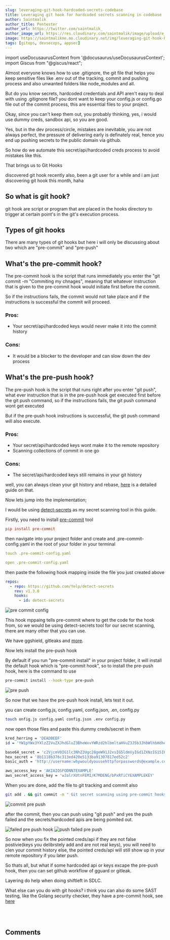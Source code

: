 ```yaml
---
slug: leveraging-git-hook-hardcoded-secrets-codebase
title: Leveraging git hook for hardcoded secrets scanning in codebase
author: Saintmalik
author_title: Pentester
author_url: https://twitter.com/saintmalik_
author_image_url: https://res.cloudinary.com/saintmalik/image/upload/e_sharpen:2000,q_74,r_0/v1641922078/saintmalik.webp
image: https://saintmalikme.mo.cloudinary.net/img/leveraging-git-hook-hardcoded-secrets-codebase.png
tags: [gitops, devsecops, appsec]
---
```


import useDocusaurusContext from '@docusaurus/useDocusaurusContext';
import Giscus from "@giscus/react";

Almost everyone knows how to use .gitignore, the git file that helps you keep sensitive files like .env out of the tracking, commit and pushing process and also unwanted folders like node_modules and all.

But do you know secrets, hardcoded credentials and API aren't easy to deal with using .gitignore file? you dont want to keep your config.js or config.go file out of the commit process, this are essential files to your project.

<!--truncate-->

Okay, since you can't keep them out, you probably thinking, yes, i would use dummy creds, sandbox api, so you are good.

Yes, but in the dev process/circle, mistakes are inevitable, you are not always perfect, the pressure of delivering early is definately real, hence you end up pushing secrets to the public domain via github.

So how do we automate this secret/api/hardcoded creds process to avoid mistakes like this.

That brings us to Git Hooks

discovered git hook recently also, been a git user for a while and i am just discovering git hook this month, haha

## So what is git hook?

git hook are script or program that are placed in the hooks directory to trigger at certain point's in the git's execution process.

## Types of git hooks

There are many types of git hooks but here i will only be discussing about two which are "pre-commit" and "pre-push"

## What's the pre-commit hook?

The pre-commit hook is the script that runs immediately you enter the "git commit -m "Commiting my chnages", meaning that whatever instruction that is given to the pre-commit hook would initiate first before the commit.

So if the instructions fails, the commit would not take place and if the instructions is successful the commit will proceed.

### Pros:
   - Your secret/api/hardcoded keys would never make it into the commit history

### Cons:
   - It would be a blocker to the developer and can slow down the dev process

## What's the pre-push hook?

The pre-push hook is the script that runs right after you enter "git push", what ever instruction that is in the pre-push hook get executed first before the git push command, so if the instructions fails, the git push command wont get executed

But if the pre-push hook instructions is successful, the git push command will also execute.

### Pros:
 - Your secret/api/hardcoded keys wont make it to the remote repository
 - Scanning collections of commit in one go

### Cons:
  - The secret/api/hardcoded keys still remains in your git history

well, you can always clean your git history and rebase, <a href="https://hackernoon.com/how-to-clean-your-git-history-ryzb3ydv" target="_blank">here</a> is a detailed guide on that.


Now lets jump into the implementation;

I would be using <a href="https://github.com/Yelp/detect-secrets" target="_blank">detect-secrets</a> as my secret scanning tool in this guide.

Firstly, you need to install <a href="https://pre-commit.com/#install" target="_blank">pre-commit</a> tool

```toml
pip install pre-commit
```

then navigate into your project folder and create and .pre-commit-config.yaml in the root of your folder in your terminal

```yaml
touch .pre-commit-config.yaml
```

```yaml
open .pre-commit-config.yaml
```

then paste the following hook mapping inside the file you just created above

```yaml
repos:
  - repo: https://github.com/Yelp/detect-secrets
    rev: v1.3.0
    hooks:
      - id: detect-secrets
```

<picture>
  <source type="image/webp" srcset={`${useDocusaurusContext().siteConfig.customFields.imgurl}/bgimg/pre-commit-config.webp`} alt="pre commit config"/>
  <source type="image/jpg" srcset={`${useDocusaurusContext().siteConfig.customFields.imgurl}/bgimg/pre-commit-config.jpg`} alt="pre commit config"/>
  <img src={`${useDocusaurusContext().siteConfig.customFields.imgurl}/bgimg/pre-commit-config.jpg`} alt="pre commit config"/>
</picture>


This hook mppaing tells pre-commit where to get the code for the hook from, so we would be using detect-secrets tool for our secret scanning, there are many other that you can use.

We have ggshield, gitleaks and <a href="https://github.com/sottlmarek/DevSecOps#secrets-management" target="_blank">more</a>.

Now lets install the pre-push hook

By default if you run "pre-commit install" in your project folder, it will install the default hook which is "pre-commit hook", so to install the pre-push hook, here is the command to use

```sh
pre-commit install --hook-type pre-push
```
<picture>
  <source type="image/webp" srcset={`${useDocusaurusContext().siteConfig.customFields.imgurl}/bgimg/pre-push.webp`} alt="pre push"/>
  <source type="image/png" srcset={`${useDocusaurusContext().siteConfig.customFields.imgurl}/bgimg/pre-push.png`} alt="pre push"/>
  <img src={`${useDocusaurusContext().siteConfig.customFields.imgurl}/bgimg/pre-push.png`} alt="pre push"/>
</picture>

So now that we have the pre-push hook install, lets test it out.

you can create config.js, config.yaml, config.json, .en, config.py

```sh
touch onfig.js config.yaml config.json .env config.py
```

now open those files and paste this dummy creds/secret in them

```sh
kred_herring = 'DEADBEEF'
id = 'YW1pYWx3YXlzZ2VuZXJhdGluZ3BheWxvYWRzd2hlbmltaHVuZ3J5b3JhbWlhbHdheXNodW5ncnk'

base64_secret = 'c2VjcmV0IG1lc3NhZ2Ugc28geW91J2xsIG5ldmVyIGd1ZXNzIG15IHBhc3N3b3Jk'
hex_secret = '8b1118b376c313ed420e5133ba91307817ed52c2'
basic_auth = 'http://username:whywouldyouusehttpforpasswords@example.com'

aws_access_key = 'AKIAIOSFODNN7EXAMPLE'
aws_secret_access_key = 'wJalrXUtnFEMI/K7MDENG/bPxRfiCYEXAMPLEKEY'
```

When you are done, add the file to git tracking and commit also

```sh
git add . && git commit -m " Git secret scanning using pre-commit hooks"
```
<picture>
  <source type="image/webp" srcset={`${useDocusaurusContext().siteConfig.customFields.imgurl}/bgimg/commit-pre-push.webp`} alt="commit pre push"/>
  <source type="image/jpg" srcset={`${useDocusaurusContext().siteConfig.customFields.imgurl}/bgimg/commit-pre-push.jpg`} alt="commit pre push"/>
  <img src={`${useDocusaurusContext().siteConfig.customFields.imgurl}/bgimg/commit-pre-push.jpg`} alt="commit pre push"/>
</picture>

after the commit, then you can push using "git push" and yes the push failed and the secrets/hardcoded apis are being pomited out.

<picture>
  <source type="image/webp" srcset={`${useDocusaurusContext().siteConfig.customFields.imgurl}/bgimg/failed-pre-push-hook.webp`} alt="failed pre push hook"/>
  <source type="image/jpg" srcset={`${useDocusaurusContext().siteConfig.customFields.imgurl}/bgimg/failed-pre-push-hook.jpg`} alt="failed pre push hook"/>
  <img src={`${useDocusaurusContext().siteConfig.customFields.imgurl}/bgimg/failed-pre-push-hook.jpg`} alt="failed pre push hook"/>
</picture>

<picture>
  <source type="image/webp" srcset={`${useDocusaurusContext().siteConfig.customFields.imgurl}/bgimg/Push-failed-pre-push.webp`} alt="push failed pre push"/>
  <source type="image/jpg" srcset={`${useDocusaurusContext().siteConfig.customFields.imgurl}/bgimg/Push-failed-pre-push.jpg`} alt="push failed pre push"/>
  <img src={`${useDocusaurusContext().siteConfig.customFields.imgurl}/bgimg/Push-failed-pre-push.jpg`} alt="push failed pre push"/>
</picture>

So now when you fix the pointed creds/api if they are not false postivie(keys you delibrstely add and are not real keys), you will need to clen your commit history else, the pointed creds/api will still show up in your remote repository if you later push.

So thats all, but what if some hardcoded api or keys excape the pre-push hook, then you can set github workflow of gguard or gitleak.

Layering do help when doing shiftleft in SDLC.

What else can you do with git hooks? i think you can also do some SAST testing, like the Golang security checker, they have a pre-commit hook, see <a href="https://github.com/TekWizely/pre-commit-golang" target="_blank">here</a>



<br></br>
<h2>Comments</h2>
<Giscus
id="comments"
repo="saintmalik/blog.saintmalik.me"
repoId="MDEwOlJlcG9zaXRvcnkzOTE0MzQyOTI="
category="General"
categoryId="DIC_kwDOF1TQNM4CQ8lN"
mapping="title"
term="Comments"
reactionsEnabled="1"
emitMetadata="0"
inputPosition="top"
theme="preferred_color_scheme"
lang="en"
loading="lazy"
crossorigin="anonymous"
    />